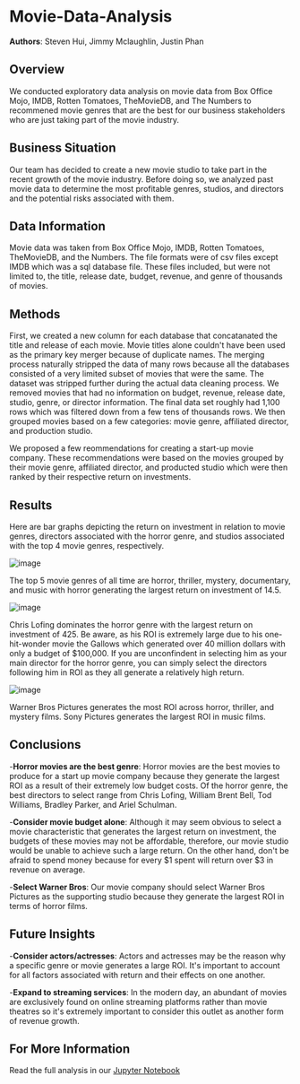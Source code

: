 # Movie-Data-Analysis

**Authors**: Steven Hui, Jimmy Mclaughlin, Justin Phan

## Overview

We conducted exploratory data analysis on movie data from Box Office Mojo, IMDB, Rotten Tomatoes, TheMovieDB, and The Numbers to recommened movie genres that are the best for our business stakeholders who are just taking part of the movie industry.

## Business Situation

Our team has decided to create a new movie studio to take part in the recent growth of the movie industry. Before doing so, we analyzed past movie data to determine the most profitable genres, studios, and directors and the potential risks associated with them. 

## Data Information

Movie data was taken from Box Office Mojo, IMDB, Rotten Tomatoes, TheMovieDB, and the Numbers. The file formats were of csv files except IMDB which was a sql database file. These files included, but were not limited to, the title, release date, budget, revenue, and genre of thousands of movies. 

## Methods

First, we created a new column for each database that concatanated the title and release of each movie. Movie titles alone couldn't have been used as the primary key merger because of duplicate names. The merging process naturally stripped the data of many rows because all the databases consisted of a very limited subset of movies that were the same. The dataset was stripped further during the actual data cleaning process. We removed movies that had no information on budget, revenue, release date, studio, genre, or director information. The final data set roughly had 1,100 rows which was filtered down from a few tens of thousands rows. We then grouped movies based on a few categories: movie genre, affiliated director, and production studio.

We proposed a few reommendations for creating a start-up movie company. These recommendations were based on the movies grouped by their movie genre, affiliated director, and producted studio which were then ranked by their respective return on investments. 

## Results

Here are bar graphs depicting the return on investment in relation to movie genres, directors associated with the horror genre, and studios associated with the top 4 movie genres, respectively.


![image](https://github.com/xuqc01/movie-data-analysis/assets/38637431/b6a80545-b200-4ca8-8014-13463a5ead68)

The top 5 movie genres of all time are horror, thriller, mystery, documentary, and music with horror generating the largest return on investment of 14.5. 

![image](https://github.com/xuqc01/movie-data-analysis/assets/38637431/1f080dfb-e54b-49a6-9fce-be841f45aa84)

Chris Lofing dominates the horror genre with the largest return on investment of 425. Be aware, as his ROI is extremely large due to his one-hit-wonder movie the Gallows which generated over 40 million dollars with only a budget of $100,000. If you are unconfindent in selecting him as your main director for the horror genre, you can simply select the directors following him in ROI as they all generate a relatively high return. 

![image](https://github.com/xuqc01/movie-data-analysis/assets/38637431/a64f070d-7f38-4023-bc7e-5f7634617c27)

Warner Bros Pictures generates the most ROI across horror, thriller, and mystery films. Sony Pictures generates the largest ROI in music films.


## Conclusions

-**Horror movies are the best genre**: Horror movies are the best movies to produce for a start up movie company because they generate the largest ROI as a result of their extremely low budget costs. Of the horror genre,  the best directors to select range from Chris Lofing, William Brent Bell, Tod Williams, Bradley Parker, and Ariel Schulman. 

-**Consider movie budget alone**: Although it may seem obvious to select a movie characteristic that generates the largest return on investment, the budgets of these movies may not be affordable, therefore, our movie studio would be unable to achieve such a large return. On the other hand, don't be afraid to spend money because for every $1 spent will return over $3 in revenue on average. 

-**Select Warner Bros**: Our movie company should select Warner Bros Pictures as the supporting studio because they generate the largest ROI in terms of horror films. 

## Future Insights

-**Consider actors/actresses**: Actors and actresses may be the reason why a specific genre or movie generates a large ROI. It's important to account for all factors associated with return and their effects on one another.

-**Expand to streaming services**: In the modern day, an abundant of movies are exclusively found on online streaming platforms rather than movie theatres so it's extremely important to consider this outlet as another form of revenue growth. 

## For More Information

Read the full analysis in our [Jupyter Notebook](./movie-data-analysis.ipynb)
